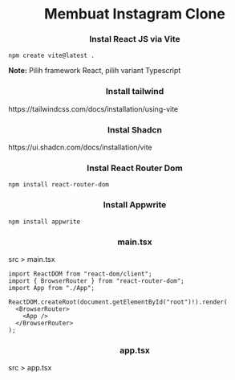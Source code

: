 <h1 align="center">Membuat Instagram Clone</h1>

<h3 align="center">Instal React JS via Vite</h3>  

```
npm create vite@latest .
```
**Note:** Pilih framework React, pilih variant Typescript

<h3 align="center">Install tailwind</h3>
https://tailwindcss.com/docs/installation/using-vite

<h3 align="center">Instal Shadcn</h3>
https://ui.shadcn.com/docs/installation/vite

<h3 align="center">Instal React Router Dom</h3>

```
npm install react-router-dom
```

<h3 align="center">Install Appwrite</h3>

```
npm install appwrite
```

<h3 align="center">main.tsx</h3>
src > main.tsx

```
import ReactDOM from "react-dom/client";
import { BrowserRouter } from "react-router-dom";
import App from "./App";

ReactDOM.createRoot(document.getElementById("root")!).render(
  <BrowserRouter>
    <App />
  </BrowserRouter>
);
```

<h3 align="center">app.tsx</h3>
src > app.tsx
